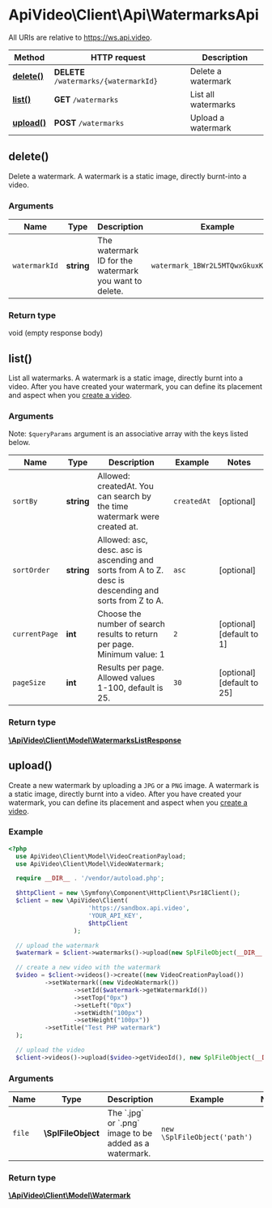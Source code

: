 # ApiVideo\Client\Api\WatermarksApi

All URIs are relative to https://ws.api.video.

Method | HTTP request | Description
------------- | ------------- | -------------
[**delete()**](WatermarksApi.md#delete) | **DELETE** `/watermarks/{watermarkId}` | Delete a watermark
[**list()**](WatermarksApi.md#list) | **GET** `/watermarks` | List all watermarks
[**upload()**](WatermarksApi.md#upload) | **POST** `/watermarks` | Upload a watermark


## delete()


Delete a watermark. A watermark is a static image, directly burnt-into a video.


### Arguments



Name | Type | Description  | Example | Notes
------------- | ------------- | ------------- | ------------- | -------------
 `watermarkId` | **string**| The watermark ID for the watermark you want to delete. | `watermark_1BWr2L5MTQwxGkuxKjzh6i` |




### Return type

void (empty response body)




## list()


List all watermarks. A watermark is a static image, directly burnt into a video. After you have created your watermark, you can define its placement and aspect when you [create a video](https://docs.api.video/reference/post-video).


### Arguments





Note: `$queryParams` argument is an associative array with the keys listed below.

Name | Type | Description  | Example | Notes
------------- | ------------- | ------------- | ------------- | -------------
 `sortBy` | **string**| Allowed: createdAt. You can search by the time watermark were created at. | `createdAt` | [optional]
 `sortOrder` | **string**| Allowed: asc, desc. asc is ascending and sorts from A to Z. desc is descending and sorts from Z to A. | `asc` | [optional]
 `currentPage` | **int**| Choose the number of search results to return per page. Minimum value: 1 | `2` | [optional] [default to 1]
 `pageSize` | **int**| Results per page. Allowed values 1-100, default is 25. | `30` | [optional] [default to 25]






### Return type

[**\ApiVideo\Client\Model\WatermarksListResponse**](../Model/WatermarksListResponse.md)




## upload()


Create a new watermark by uploading a `JPG` or a `PNG` image. A watermark is a static image, directly burnt into a video. After you have created your watermark, you can define its placement and aspect when you [create a video](https://docs.api.video/reference/post-video).

### Example

```php
<?php
  use ApiVideo\Client\Model\VideoCreationPayload;
  use ApiVideo\Client\Model\VideoWatermark;

  require __DIR__ . '/vendor/autoload.php';

  $httpClient = new \Symfony\Component\HttpClient\Psr18Client();
  $client = new \ApiVideo\Client(
                      'https://sandbox.api.video',
                      'YOUR_API_KEY',
                      $httpClient
                  );

  // upload the watermark
  $watermark = $client->watermarks()->upload(new SplFileObject(__DIR__ . '/watermark.png'));

  // create a new video with the watermark
  $video = $client->videos()->create((new VideoCreationPayload())
          ->setWatermark((new VideoWatermark())
                  ->setId($watermark->getWatermarkId())
                  ->setTop("0px")
                  ->setLeft("0px")
                  ->setWidth("100px")
                  ->setHeight("100px"))
          ->setTitle("Test PHP watermark")
  );

  // upload the video
  $client->videos()->upload($video->getVideoId(), new SplFileObject(__DIR__ . '/558k.mp4'));
```

### Arguments



Name | Type | Description  | Example | Notes
------------- | ------------- | ------------- | ------------- | -------------
 `file` | **\SplFileObject**| The &#x60;.jpg&#x60; or &#x60;.png&#x60; image to be added as a watermark. | `new \SplFileObject('path')` |




### Return type

[**\ApiVideo\Client\Model\Watermark**](../Model/Watermark.md)



